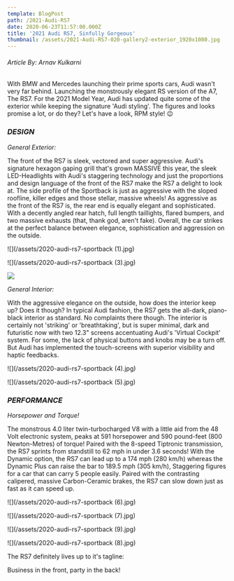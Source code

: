 ```yaml
---
template: BlogPost
path: /2021-Audi-RS7
date: 2020-06-23T11:57:00.000Z
title: '2021 Audi RS7, Sinfully Gorgeous'
thumbnail: /assets/2021-Audi-RS7-020-gallery2-exterior_1920x1080.jpg
---
```

###### Article By: Arnav Kulkarni

With BMW and Mercedes launching their prime sports cars, Audi wasn't very far behind. Launching the monstrously elegant RS version of the A7, The RS7. For the 2021 Model Year, Audi has updated quite some of the exterior while keeping the signature 'Audi styling'. The figures and looks promise a lot, or do they? Let's have a look, RPM style! 😉

### *DESIGN*

*General Exterior:*

The front of the RS7 is sleek, vectored and super aggressive. Audi's signature hexagon gaping grill that's grown MASSIVE this year, the sleek LED-Headlights with Audi's staggering technology and just the proportions and design language of the front of the RS7 make the RS7 a delight to look at. The side profile of the Sportback is just as aggressive with the sloped roofline, killer edges and those stellar, massive wheels! As aggressive as the front of the RS7 is, the rear end is equally elegant and sophisticated. With a decently angled rear hatch, full length taillights, flared bumpers, and two massive exhausts (that, thank god, aren't fake). Overall, the car strikes at the perfect balance between elegance, sophistication and aggression on the outside.

![](/assets/2020-audi-rs7-sportback (1).jpg)

![](/assets/2020-audi-rs7-sportback (3).jpg)

![](/assets/2020-audi-rs7-sportback.jpg)

*General Interior:*

With the aggressive elegance on the outside, how does the interior keep up? Does it though? In typical Audi fashion, the RS7 gets the all-dark, piano-black interior as standard. No complaints there though. The interior is certainly not 'striking' or 'breathtaking', but is super minimal, dark and futuristic now with two 12.3" screens accentuating Audi's 'Virtual Cockpit' system. For some, the lack of physical buttons and knobs may be a turn off. But Audi has implemented the touch-screens with superior visibility and haptic feedbacks.

![](/assets/2020-audi-rs7-sportback (4).jpg)

![](/assets/2020-audi-rs7-sportback (5).jpg)

### *PERFORMANCE*

*Horsepower and Torque!*

The monstrous 4.0 liter twin-turbocharged V8 with a little aid from the 48 Volt electronic system, peaks at 591 horsepower and 590 pound-feet (800 Newton-Metres) of torque! Paired with the 8-speed Tiptronic transmission, the RS7 sprints from standstill to 62 mph in under 3.6 seconds! With the Dynamic option, the RS7 can lead up to a 174 mph (280 km/h) whereas the Dynamic Plus can raise the bar to 189.5 mph (305 km/h), Staggering figures for a car that can carry 5 people easily. Paired with the contrasting calipered, massive Carbon-Ceramic brakes, the RS7 can slow down just as fast as it can speed up. 

![](/assets/2020-audi-rs7-sportback (6).jpg)

![](/assets/2020-audi-rs7-sportback (7).jpg)

![](/assets/2020-audi-rs7-sportback (9).jpg)

![](/assets/2020-audi-rs7-sportback (8).jpg)



The RS7 definitely lives up to it's tagline: 

Business in the front, party in the back!

